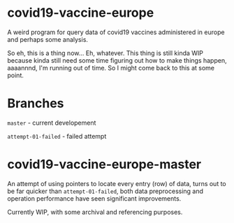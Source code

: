 # covid19-vaccine-europe
A weird program for query data of covid19 vaccines administered in europe and perhaps some analysis.

So eh, this is a thing now... Eh, whatever. This thing is still kinda WIP because kinda still need some time figuring out how to make things happen, aaaannnd, I'm running out of time.
So I might come back to this at some point.

# Branches

`master` - current developement

`attempt-01-failed` - failed attempt

# covid19-vaccine-europe-master

An attempt of using pointers to locate every entry (row) of data, turns out to be far quicker than `attempt-01-failed`, both data preprocessing and operation performance have seen significant improvements.

Currently WIP, with some archival and referencing purposes.

